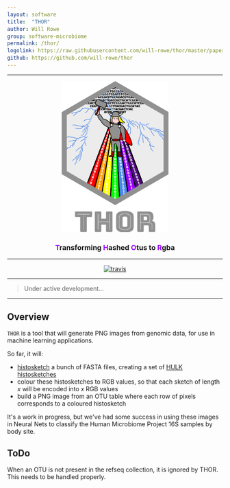```yaml
---
layout: software
title:  "THOR"
author: Will Rowe
group: software-microbiome
permalink: /thor/
logolink: https://raw.githubusercontent.com/will-rowe/thor/master/paper/img/misc/thor-logo.png
github: https://github.com/will-rowe/thor
---
```


***

<div align="center">
    <img src="https://raw.githubusercontent.com/will-rowe/thor/master/paper/img/misc/thor-logo-with-text.png?raw=true?" alt="thor-logo" width="250">
    <h3><a style="color:#9900FF">T</a>ransforming <a style="color:#9900FF">H</a>ashed <a style="color:#9900FF">O</a>tus to <a style="color:#9900FF">R</a>gba</h3>
    <hr>
    <a href="https://travis-ci.org/will-rowe/thor"><img src="https://travis-ci.org/will-rowe/thor.svg?branch=master" alt="travis"></a>
</div>

***


>Under active development...

***

## Overview

`THOR` is a tool that will generate PNG images from genomic data, for use in machine learning applications.

So far, it will:

* [histosketch]() a bunch of FASTA files, creating a set of [HULK histosketches]()
* colour these histosketches to RGB values, so that each sketch of length *x* will be encoded into *x* RGB values
* build a PNG image from an OTU table where each row of pixels corresponds to a coloured histosketch 

It's a work in progress, but we've had some success in using these images in Neural Nets to classify the Human Microbiome Project 16S samples by body site.


## ToDo

When an OTU is not present in the refseq collection, it is ignored by THOR. This needs to be handled properly.




